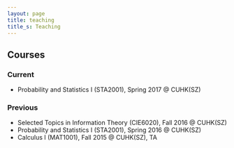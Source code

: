 ```yaml
---
layout: page
title: teaching
title_s: Teaching
---
```


## Courses

### Current
- Probability and Statistics I (STA2001), Spring 2017 @ CUHK(SZ)

### Previous
- Selected Topics in Information Theory (CIE6020), Fall 2016 @ CUHK(SZ)
- Probability and Statistics I (STA2001), Spring 2016 @ CUHK(SZ)
- Calculus I (MAT1001), Fall 2015 @ CUHK(SZ), TA

<!-- ## Students

### Current

### Previous -->
